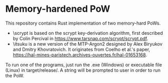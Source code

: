 # Memory-hardened PoW

This repository contains Rust implementation of two memory-hard PoWs.  
- \scrypt is based on the scrypt key-derivation algorithm, first described by Colin Percival in https://www.tarsnap.com/scrypt/scrypt.pdf.  
- \itsuku is a new version of the MTP-Argon2 designed by Alex Biryukov and Dmitry Khovratovich. It originates from Coelho et al.'s paper, https://hal-mines-paristech.archives-ouvertes.fr/hal-01653168.  
  
To run one of the programs, just run the .exe (Windows) or executable file (Linux) in target/release/. A string will be prompted to user in order to run the PoW.